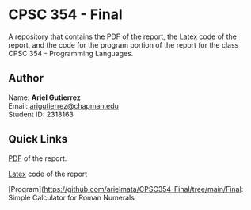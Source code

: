 # CPSC 354 - Final
A repository that contains the PDF of the report, the Latex code of the report, and the code for the program portion of the report for the class CPSC 354 - Programming Languages.

## Author
Name: **Ariel Gutierrez**\
Email: arigutierrez@chapman.edu\
Student ID: 2318163

## Quick Links

[PDF](https://github.com/arielmata/CPSC354/tree/main/Assignment1) of the report.

[Latex](https://github.com/arielmata/CPSC354/tree/main/Assignment2) code of the report

[Program](https://github.com/arielmata/CPSC354-Final/tree/main/Final: Simple Calculator for Roman Numerals
